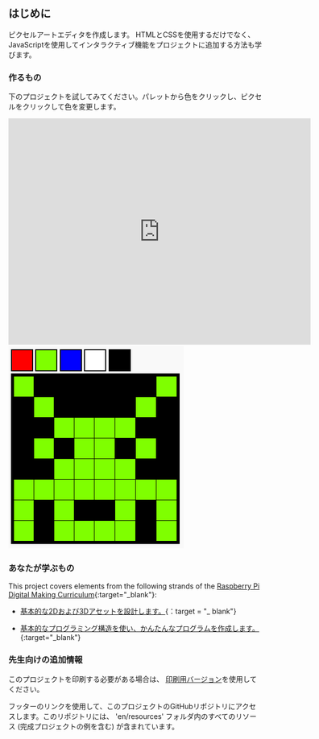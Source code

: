## はじめに

ピクセルアートエディタを作成します。 HTMLとCSSを使用するだけでなく、JavaScriptを使用してインタラクティブ機能をプロジェクトに追加する方法も学びます。

### 作るもの

下のプロジェクトを試してみてください。パレットから色をクリックし、ピクセルをクリックして色を変更します。

<div class="trinket">
  <iframe src="https://trinket.io/embed/html/0e102a306b?outputOnly=true&start=result" width="600" height="450" frameborder="0" marginwidth="0" marginheight="0" allowfullscreen>
  </iframe>
  <img src="images/pixel-art-final.png">
</div>

### あなたが学ぶもの

This project covers elements from the following strands of the [Raspberry Pi Digital Making Curriculum](https://rpf.io/curriculum){:target="_blank"}:

+ [基本的な2Dおよび3Dアセットを設計します。](https://www.raspberrypi.org/curriculum/design/creator){：target = "_ blank"}

+ [基本的なプログラミング構造を使い、かんたんなプログラムを作成します。](https://www.raspberrypi.org/curriculum/programming/creator){:target="_blank"}

### 先生向けの追加情報

このプロジェクトを印刷する必要がある場合は、 [印刷用バージョン](https://projects.raspberrypi.org/en/projects/pixel-art/print)を使用してください。

フッターのリンクを使用して、このプロジェクトのGitHubリポジトリにアクセスします。このリポジトリには、 'en/resources' フォルダ内のすべてのリソース (完成プロジェクトの例を含む) が含まれています。